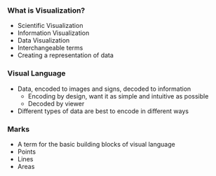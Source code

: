 ### What is Visualization?
 - Scientific Visualization
 - Information Visualization
 - Data Visualization
 - Interchangeable terms
 - Creating a representation of data

### Visual Language
 - Data, encoded to images and signs, decoded to information
	 - Encoding by design, want it as simple and intuitive as possible
	 - Decoded by viewer
 - Different types of data are best to encode in different ways

### Marks
 - A term for the basic building blocks of visual language
 - Points
 - Lines
 - Areas